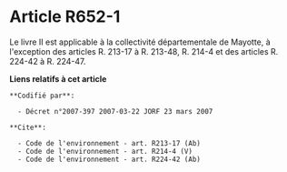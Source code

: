 # Article R652-1

Le livre II est applicable à la collectivité départementale de Mayotte, à l'exception des articles R. 213-17 à R. 213-48, R.
214-4 et des articles R. 224-42 à R. 224-47.

**Liens relatifs à cet article**

	**Codifié par**:

	  - Décret n°2007-397 2007-03-22 JORF 23 mars 2007

	**Cite**:

	  - Code de l'environnement - art. R213-17 (Ab)
	  - Code de l'environnement - art. R214-4 (V)
	  - Code de l'environnement - art. R224-42 (Ab)

